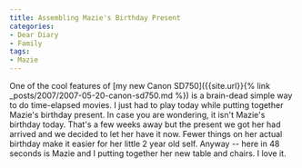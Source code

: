 ```yaml
---
title: Assembling Mazie's Birthday Present
categories:
- Dear Diary
- Family
tags:
- Mazie
---
```


One of the cool features of [my new Canon SD750]({{site.url}}{% link _posts/2007/2007-05-20-canon-sd750.md %}) is a brain-dead simple way to do time-elapsed movies. I just had to play today while putting together Mazie's birthday present. In case you are wondering, it isn't Mazie's birthday today. That's a few weeks away but the present we got her had arrived and we decided to let her have it now. Fewer things on her actual birthday make it easier for her little 2 year old self.
Anyway -- here in 48 seconds is Mazie and I putting together her new table and chairs. I love it.
